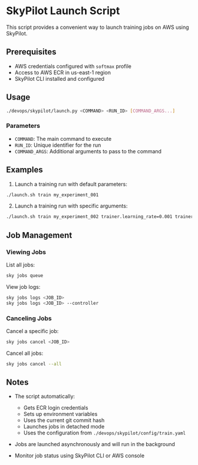 # SkyPilot Launch Script

This script provides a convenient way to launch training jobs on AWS using SkyPilot.

## Prerequisites

- AWS credentials configured with `softmax` profile
- Access to AWS ECR in us-east-1 region
- SkyPilot CLI installed and configured

## Usage

```bash
./devops/skypilot/launch.py <COMMAND> <RUN_ID> [COMMAND_ARGS...]
```

### Parameters

- `COMMAND`: The main command to execute
- `RUN_ID`: Unique identifier for the run
- `COMMAND_ARGS`: Additional arguments to pass to the command

## Examples

1. Launch a training run with default parameters:
```bash
./launch.sh train my_experiment_001
```

2. Launch a training run with specific arguments:
```bash
./launch.sh train my_experiment_002 trainer.learning_rate=0.001 trainer.batch_size=32
```

## Job Management

### Viewing Jobs

List all jobs:
```bash
sky jobs queue
```

View job logs:
```bash
sky jobs logs <JOB_ID>
sky jobs logs <JOB_ID> --controller
```

### Canceling Jobs

Cancel a specific job:
```bash
sky jobs cancel <JOB_ID>
```

Cancel all jobs:
```bash
sky jobs cancel --all
```

## Notes

- The script automatically:
  - Gets ECR login credentials
  - Sets up environment variables
  - Uses the current git commit hash
  - Launches jobs in detached mode
  - Uses the configuration from `./devops/skypilot/config/train.yaml`

- Jobs are launched asynchronously and will run in the background
- Monitor job status using SkyPilot CLI or AWS console
